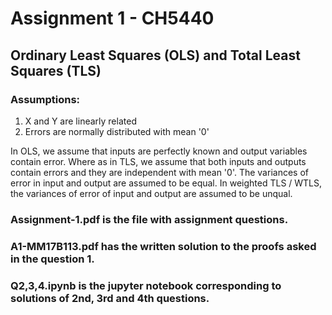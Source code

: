 # Assignment 1 - CH5440
## Ordinary Least Squares (OLS) and Total Least Squares (TLS)
### Assumptions:
1. X and Y are linearly related
2. Errors are normally distributed with mean '0'


In OLS, we assume that inputs are perfectly known and output variables contain error. Where as in TLS, we assume that both inputs and outputs contain errors and they are independent with mean '0'. The variances of error in input and output are assumed to be equal. In weighted TLS / WTLS, the variances of error of input and output are assumed to be unqual. 

### Assignment-1.pdf is the file with assignment questions.
### A1-MM17B113.pdf has the written solution to the proofs asked in the question 1.
### Q2,3,4.ipynb is the jupyter notebook corresponding to solutions of 2nd, 3rd and 4th questions.
